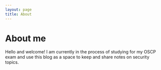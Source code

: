 ```yaml
---
layout: page
title: About
---
```


# About me

Hello and welcome! I am currently in the process of studying for my OSCP exam and use this blog as a space to keep and share notes on security topics.

<br/>
<br/>
<br/>
<br/>
<br/>

